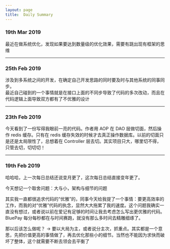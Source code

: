 ```yaml
---
layout: page
title:  Daily Summary
---
```


### 19th Mar 2019

最近在做系统优化，发现如果要达到数量级的优化效果，需要有跳出现有框架的思维

---

### 25th Feb 2019

涉及到多系统之间的开发，在确定自己开发思路的同时要及时与其他系统的同事同步。  
最近自己碰到的一个事情就是在接口上面的不同步导致了代码的多次改动，而且在代码逻辑上面导致双方都有了不优雅的设计

---

### 23th Feb 2019

今天看到了一份写得我眼前一亮的代码。作者用 AOP 在 DAO 层做切面，然后操作 redis 缓存。只有在 redis 缓存失效的时候才去真正操作数据库。以前的切面只是还是太局限性了，总想着在 Controller 层去切。其实项目只大，哪里切不得，只管去切，切切切！

---

### 19th Feb 2019

哈哈哈，上一次每日总结还说变月更了，这次每日总结直接变年更了。

今天想记一个取舍问题：大与小，架构与细节的问题

其实我一直都很追求代码的“优雅”的，同事今天给我提了一个事情：要更高效率的工作，而我的对“优雅”代码的执念，显然大大拖累了我的速度。这个问题我确实一直没有想过，或者说以前在爱记有足够的时间让我去考虑怎么写出更优雅的代码。BluePay 每分每秒都在与时间赛跑，就没有那么多时间去精雕细琢了。

那以后该怎么做呢？ -> 要以大局为主，或者说分主次，抓重点。其实都是一个意思，先把价值更高的事情做了，再去优化那些小的细节。当然也不能因为求快而破坏了整体，这个就需要不断去领会去平衡了
